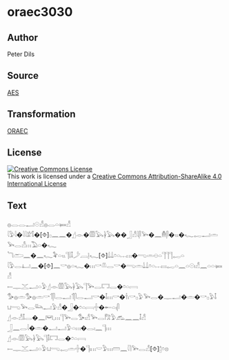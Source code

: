 # oraec3030

## Author

Peter Dils

## Source

[AES](https://github.com/simondschweitzer/aes)

## Transformation

[ORAEC](https://oraec.github.io/)

## License

<a rel="license" href="http://creativecommons.org/licenses/by-sa/4.0/"><img alt="Creative Commons License" style="border-width:0" src="https://i.creativecommons.org/l/by-sa/4.0/88x31.png" /></a><br />This work is licensed under a <a rel="license" href="http://creativecommons.org/licenses/by-sa/4.0/">Creative Commons Attribution-ShareAlike 4.0 International License</a>

## Text

𓐍𓂋𓂋𓂝𓇳𓀭𓐍𓂋𓏏𓍃𓀭<br>
𓇋𓅱𓇋�𓇋𓇋𓁨𓄤�[⯑]𓊪𓈖𓈖�𓊨𓁹�𓏃𓅂𓋀𓅂��𓃀𓀭𓇋𓋴𓅨�𓈖𓄟𓋴�𓏭�𓆑𓉻𓂝𓏛𓅨𓂋𓀭𓏥𓅐𓏏�𓆑<br>
𓆓𓂧𓈖�𓈖𓆑𓅝𓏏𓏭𓊹𓌃𓄤𓌳𓐙𓊤𓆑[⯑]𓍑𓍑𓏌𓏏𓐖𓏥�𓂸𓏛𓇷𓏏𓊹𓊹𓊹𓉻𓏏<br>
𓇋𓅱𓂋𓂞𓈖�[⯑]𓈖𓎡𓐍𓏏𓆑�𓏥𓎡𓌨𓂋𓎡�𓂸𓏛𓍑𓍑𓏌𓏏𓐖𓏥𓉻𓏏𓈖𓏏𓇳𓏤𓀭𓈖𓏏𓏏𓍃𓀭<br>
𓍿𓊃𓊫𓂝𓏏𓅱𓊨𓁹𓏃𓅂𓋀𓅂𓊹𓅨𓂋𓉐𓂋�𓏌𓏏𓇯<br>
𓅜𓐍𓏛𓅜𓐍𓏛𓎡𓄊𓋴𓂋𓂝𓄊𓋴𓂋𓂝𓎡�𓄤𓏥𓎡�𓌂𓏤𓎡𓊪𓅱𓅨𓂋�𓊃𓂝�𓏛�𓎡𓊪𓅱𓄤<br>
𓂓𓂸𓅨𓂋𓃛𓂝𓅱𓀭�𓃀�𓏌𓏏𓇯𓏶�𓄡𓏏𓏤𓋴<br>
𓊨𓁹𓀭𓄤𓂋�𓈖𓋞𓈒𓏥𓊹𓅨𓂋𓅜𓏤𓀭𓅨𓂋𓀗𓅱𓃹𓈖𓈖𓄤𓀭<br>
𓃀𓈖𓂋𓇋�𓏛�𓂝𓂝𓅱𓏏𓏥�𓂋𓏤𓈖𓊹𓏥<br>
𓊨𓁹𓏃𓅂𓋀𓅂𓊹𓄤𓉐𓂋�𓏌𓏏𓇯<br>
𓍿𓊃𓊫𓂝𓏏𓅱𓂓𓂸𓉻𓏛𓏶�𓊹𓏤𓏥𓎟𓅱𓏥𓏠𓈖𓇋𓌙𓅨𓂋𓀭[⯑]𓉺𓏌𓊖<br>
